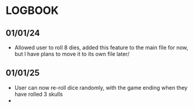 # LOGBOOK
## 01/01/24
- Allowed user to roll 8 dies, added this feature to the main file for now, but I have plans to move it to its own file later/

## 01/01/25
- User can now re-roll dice randomly, with the game ending when they have rolled 3 skulls
- 
